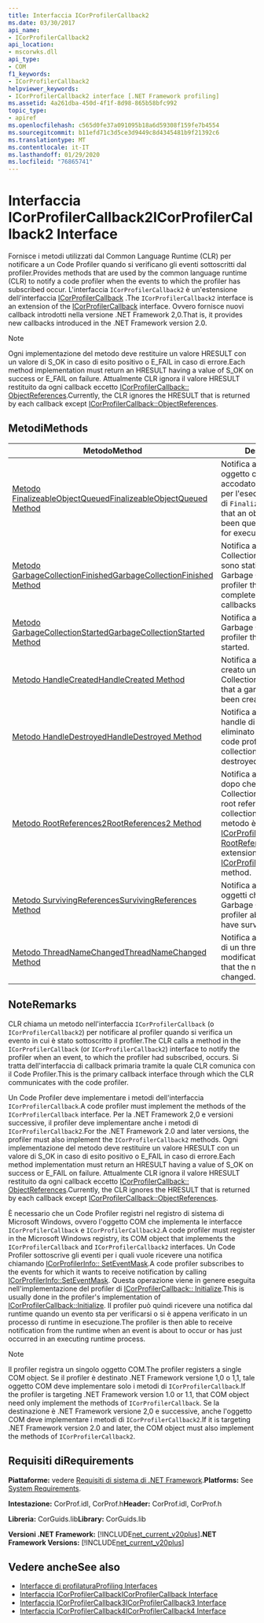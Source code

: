 ```yaml
---
title: Interfaccia ICorProfilerCallback2
ms.date: 03/30/2017
api_name:
- ICorProfilerCallback2
api_location:
- mscorwks.dll
api_type:
- COM
f1_keywords:
- ICorProfilerCallback2
helpviewer_keywords:
- ICorProfilerCallback2 interface [.NET Framework profiling]
ms.assetid: 4a261dba-450d-4f1f-8d98-865b58bfc992
topic_type:
- apiref
ms.openlocfilehash: c565d0fe37a091095b18a6d59308f159fe7b4554
ms.sourcegitcommit: b11efd71c3d5ce3d9449c8d4345481b9f21392c6
ms.translationtype: MT
ms.contentlocale: it-IT
ms.lasthandoff: 01/29/2020
ms.locfileid: "76865741"
---
```

# <a name="icorprofilercallback2-interface"></a><span data-ttu-id="30226-102">Interfaccia ICorProfilerCallback2</span><span class="sxs-lookup"><span data-stu-id="30226-102">ICorProfilerCallback2 Interface</span></span>
<span data-ttu-id="30226-103">Fornisce i metodi utilizzati dal Common Language Runtime (CLR) per notificare a un Code Profiler quando si verificano gli eventi sottoscritti dal profiler.</span><span class="sxs-lookup"><span data-stu-id="30226-103">Provides methods that are used by the common language runtime (CLR) to notify a code profiler when the events to which the profiler has subscribed occur.</span></span> <span data-ttu-id="30226-104">L'interfaccia `ICorProfilerCallback2` è un'estensione dell'interfaccia [ICorProfilerCallback](icorprofilercallback-interface.md) .</span><span class="sxs-lookup"><span data-stu-id="30226-104">The `ICorProfilerCallback2` interface is an extension of the [ICorProfilerCallback](icorprofilercallback-interface.md) interface.</span></span> <span data-ttu-id="30226-105">Ovvero fornisce nuovi callback introdotti nella versione .NET Framework 2,0.</span><span class="sxs-lookup"><span data-stu-id="30226-105">That is, it provides new callbacks introduced in the .NET Framework version 2.0.</span></span>  
  
> [!NOTE]
> <span data-ttu-id="30226-106">Ogni implementazione del metodo deve restituire un valore HRESULT con un valore di S_OK in caso di esito positivo o E_FAIL in caso di errore.</span><span class="sxs-lookup"><span data-stu-id="30226-106">Each method implementation must return an HRESULT having a value of S_OK on success or E_FAIL on failure.</span></span> <span data-ttu-id="30226-107">Attualmente CLR ignora il valore HRESULT restituito da ogni callback eccetto [ICorProfilerCallback:: ObjectReferences](icorprofilercallback-objectreferences-method.md).</span><span class="sxs-lookup"><span data-stu-id="30226-107">Currently, the CLR ignores the HRESULT that is returned by each callback except [ICorProfilerCallback::ObjectReferences](icorprofilercallback-objectreferences-method.md).</span></span>  
  
## <a name="methods"></a><span data-ttu-id="30226-108">Metodi</span><span class="sxs-lookup"><span data-stu-id="30226-108">Methods</span></span>  
  
|<span data-ttu-id="30226-109">Metodo</span><span class="sxs-lookup"><span data-stu-id="30226-109">Method</span></span>|<span data-ttu-id="30226-110">Descrizione</span><span class="sxs-lookup"><span data-stu-id="30226-110">Description</span></span>|  
|------------|-----------------|  
|[<span data-ttu-id="30226-111">Metodo FinalizeableObjectQueued</span><span class="sxs-lookup"><span data-stu-id="30226-111">FinalizeableObjectQueued Method</span></span>](icorprofilercallback2-finalizeableobjectqueued-method.md)|<span data-ttu-id="30226-112">Notifica all'Code Profiler che un oggetto con un finalizzatore è stato accodato al thread del finalizzatore per l'esecuzione del relativo metodo di `Finalize`.</span><span class="sxs-lookup"><span data-stu-id="30226-112">Notifies the code profiler that an object with a finalizer has been queued to the finalizer thread for execution of its `Finalize` method.</span></span>|  
|[<span data-ttu-id="30226-113">Metodo GarbageCollectionFinished</span><span class="sxs-lookup"><span data-stu-id="30226-113">GarbageCollectionFinished Method</span></span>](icorprofilercallback2-garbagecollectionfinished-method.md)|<span data-ttu-id="30226-114">Notifica al profiler che un Garbage Collection è stato completato e che sono stati rilasciati tutti i callback di Garbage Collection.</span><span class="sxs-lookup"><span data-stu-id="30226-114">Notifies the profiler that a garbage collection has completed and all garbage collection callbacks have been issued for it.</span></span>|  
|[<span data-ttu-id="30226-115">Metodo GarbageCollectionStarted</span><span class="sxs-lookup"><span data-stu-id="30226-115">GarbageCollectionStarted Method</span></span>](icorprofilercallback2-garbagecollectionstarted-method.md)|<span data-ttu-id="30226-116">Notifica all'Code Profiler l'avvio di un Garbage Collection.</span><span class="sxs-lookup"><span data-stu-id="30226-116">Notifies the code profiler that a garbage collection has started.</span></span>|  
|[<span data-ttu-id="30226-117">Metodo HandleCreated</span><span class="sxs-lookup"><span data-stu-id="30226-117">HandleCreated Method</span></span>](icorprofilercallback2-handlecreated-method.md)|<span data-ttu-id="30226-118">Notifica all'Code Profiler che è stato creato un handle di Garbage Collection.</span><span class="sxs-lookup"><span data-stu-id="30226-118">Notifies the code profiler that a garbage collection handle has been created.</span></span>|  
|[<span data-ttu-id="30226-119">Metodo HandleDestroyed</span><span class="sxs-lookup"><span data-stu-id="30226-119">HandleDestroyed Method</span></span>](icorprofilercallback2-handledestroyed-method.md)|<span data-ttu-id="30226-120">Notifica all'Code Profiler che un handle di Garbage Collection è stato eliminato definitivamente.</span><span class="sxs-lookup"><span data-stu-id="30226-120">Notifies the code profiler that a garbage collection handle has been destroyed.</span></span>|  
|[<span data-ttu-id="30226-121">Metodo RootReferences2</span><span class="sxs-lookup"><span data-stu-id="30226-121">RootReferences2 Method</span></span>](icorprofilercallback2-rootreferences2-method.md)|<span data-ttu-id="30226-122">Notifica al profiler i riferimenti radice dopo che si è verificato un Garbage Collection.</span><span class="sxs-lookup"><span data-stu-id="30226-122">Notifies the profiler about root references after a garbage collection has occurred.</span></span> <span data-ttu-id="30226-123">Questo metodo è un'estensione del metodo [ICorProfilerCallback:: RootReferences](icorprofilercallback-rootreferences-method.md) .</span><span class="sxs-lookup"><span data-stu-id="30226-123">This method is an extension of the [ICorProfilerCallback::RootReferences](icorprofilercallback-rootreferences-method.md) method.</span></span>|  
|[<span data-ttu-id="30226-124">Metodo SurvivingReferences</span><span class="sxs-lookup"><span data-stu-id="30226-124">SurvivingReferences Method</span></span>](icorprofilercallback2-survivingreferences-method.md)|<span data-ttu-id="30226-125">Notifica al profiler i riferimenti a oggetti che sono sopravvissuti a una Garbage Collection.</span><span class="sxs-lookup"><span data-stu-id="30226-125">Notifies the profiler about object references that have survived a garbage collection.</span></span>|  
|[<span data-ttu-id="30226-126">Metodo ThreadNameChanged</span><span class="sxs-lookup"><span data-stu-id="30226-126">ThreadNameChanged Method</span></span>](icorprofilercallback2-threadnamechanged-method.md)|<span data-ttu-id="30226-127">Notifica all'Code Profiler che il nome di un thread è stato modificato.</span><span class="sxs-lookup"><span data-stu-id="30226-127">Notifies the code profiler that the name of a thread has changed.</span></span>|  
  
## <a name="remarks"></a><span data-ttu-id="30226-128">Note</span><span class="sxs-lookup"><span data-stu-id="30226-128">Remarks</span></span>  
 <span data-ttu-id="30226-129">CLR chiama un metodo nell'interfaccia `ICorProfilerCallback` (o `ICorProfilerCallback2`) per notificare al profiler quando si verifica un evento in cui è stato sottoscritto il profiler.</span><span class="sxs-lookup"><span data-stu-id="30226-129">The CLR calls a method in the `ICorProfilerCallback` (or `ICorProfilerCallback2`) interface to notify the profiler when an event, to which the profiler had subscribed, occurs.</span></span> <span data-ttu-id="30226-130">Si tratta dell'interfaccia di callback primaria tramite la quale CLR comunica con il Code Profiler.</span><span class="sxs-lookup"><span data-stu-id="30226-130">This is the primary callback interface through which the CLR communicates with the code profiler.</span></span>  
  
 <span data-ttu-id="30226-131">Un Code Profiler deve implementare i metodi dell'interfaccia `ICorProfilerCallback`.</span><span class="sxs-lookup"><span data-stu-id="30226-131">A code profiler must implement the methods of the `ICorProfilerCallback` interface.</span></span> <span data-ttu-id="30226-132">Per la .NET Framework 2,0 e versioni successive, il profiler deve implementare anche i metodi di `ICorProfilerCallback2`.</span><span class="sxs-lookup"><span data-stu-id="30226-132">For the .NET Framework 2.0 and later versions, the profiler must also implement the `ICorProfilerCallback2` methods.</span></span> <span data-ttu-id="30226-133">Ogni implementazione del metodo deve restituire un valore HRESULT con un valore di S_OK in caso di esito positivo o E_FAIL in caso di errore.</span><span class="sxs-lookup"><span data-stu-id="30226-133">Each method implementation must return an HRESULT having a value of S_OK on success or E_FAIL on failure.</span></span> <span data-ttu-id="30226-134">Attualmente CLR ignora il valore HRESULT restituito da ogni callback eccetto [ICorProfilerCallback:: ObjectReferences](icorprofilercallback-objectreferences-method.md).</span><span class="sxs-lookup"><span data-stu-id="30226-134">Currently, the CLR ignores the HRESULT that is returned by each callback except [ICorProfilerCallback::ObjectReferences](icorprofilercallback-objectreferences-method.md).</span></span>  
  
 <span data-ttu-id="30226-135">È necessario che un Code Profiler registri nel registro di sistema di Microsoft Windows, ovvero l'oggetto COM che implementa le interfacce `ICorProfilerCallback` e `ICorProfilerCallback2`.</span><span class="sxs-lookup"><span data-stu-id="30226-135">A code profiler must register in the Microsoft Windows registry, its COM object that implements the `ICorProfilerCallback` and `ICorProfilerCallback2` interfaces.</span></span> <span data-ttu-id="30226-136">Un Code Profiler sottoscrive gli eventi per i quali vuole ricevere una notifica chiamando [ICorProfilerInfo:: SetEventMask](icorprofilerinfo-seteventmask-method.md).</span><span class="sxs-lookup"><span data-stu-id="30226-136">A code profiler subscribes to the events for which it wants to receive notification by calling [ICorProfilerInfo::SetEventMask](icorprofilerinfo-seteventmask-method.md).</span></span> <span data-ttu-id="30226-137">Questa operazione viene in genere eseguita nell'implementazione del profiler di [ICorProfilerCallback:: Initialize](icorprofilercallback-initialize-method.md).</span><span class="sxs-lookup"><span data-stu-id="30226-137">This is usually done in the profiler's implementation of [ICorProfilerCallback::Initialize](icorprofilercallback-initialize-method.md).</span></span> <span data-ttu-id="30226-138">Il profiler può quindi ricevere una notifica dal runtime quando un evento sta per verificarsi o si è appena verificato in un processo di runtime in esecuzione.</span><span class="sxs-lookup"><span data-stu-id="30226-138">The profiler is then able to receive notification from the runtime when an event is about to occur or has just occurred in an executing runtime process.</span></span>  
  
> [!NOTE]
> <span data-ttu-id="30226-139">Il profiler registra un singolo oggetto COM.</span><span class="sxs-lookup"><span data-stu-id="30226-139">The profiler registers a single COM object.</span></span> <span data-ttu-id="30226-140">Se il profiler è destinato .NET Framework versione 1,0 o 1,1, tale oggetto COM deve implementare solo i metodi di `ICorProfilerCallback`.</span><span class="sxs-lookup"><span data-stu-id="30226-140">If the profiler is targeting .NET Framework version 1.0 or 1.1, that COM object need only implement the methods of `ICorProfilerCallback`.</span></span> <span data-ttu-id="30226-141">Se la destinazione è .NET Framework versione 2,0 e successive, anche l'oggetto COM deve implementare i metodi di `ICorProfilerCallback2`.</span><span class="sxs-lookup"><span data-stu-id="30226-141">If it is targeting .NET Framework version 2.0 and later, the COM object must also implement the methods of `ICorProfilerCallback2`.</span></span>  
  
## <a name="requirements"></a><span data-ttu-id="30226-142">Requisiti di</span><span class="sxs-lookup"><span data-stu-id="30226-142">Requirements</span></span>  
 <span data-ttu-id="30226-143">**Piattaforme:** vedere [Requisiti di sistema di .NET Framework](../../../../docs/framework/get-started/system-requirements.md).</span><span class="sxs-lookup"><span data-stu-id="30226-143">**Platforms:** See [System Requirements](../../../../docs/framework/get-started/system-requirements.md).</span></span>  
  
 <span data-ttu-id="30226-144">**Intestazione:** CorProf.idl, CorProf.h</span><span class="sxs-lookup"><span data-stu-id="30226-144">**Header:** CorProf.idl, CorProf.h</span></span>  
  
 <span data-ttu-id="30226-145">**Libreria:** CorGuids.lib</span><span class="sxs-lookup"><span data-stu-id="30226-145">**Library:** CorGuids.lib</span></span>  
  
 <span data-ttu-id="30226-146">**Versioni .NET Framework:** [!INCLUDE[net_current_v20plus](../../../../includes/net-current-v20plus-md.md)]</span><span class="sxs-lookup"><span data-stu-id="30226-146">**.NET Framework Versions:** [!INCLUDE[net_current_v20plus](../../../../includes/net-current-v20plus-md.md)]</span></span>  
  
## <a name="see-also"></a><span data-ttu-id="30226-147">Vedere anche</span><span class="sxs-lookup"><span data-stu-id="30226-147">See also</span></span>

- [<span data-ttu-id="30226-148">Interfacce di profilatura</span><span class="sxs-lookup"><span data-stu-id="30226-148">Profiling Interfaces</span></span>](profiling-interfaces.md)
- [<span data-ttu-id="30226-149">Interfaccia ICorProfilerCallback</span><span class="sxs-lookup"><span data-stu-id="30226-149">ICorProfilerCallback Interface</span></span>](icorprofilercallback-interface.md)
- [<span data-ttu-id="30226-150">Interfaccia ICorProfilerCallback3</span><span class="sxs-lookup"><span data-stu-id="30226-150">ICorProfilerCallback3 Interface</span></span>](icorprofilercallback3-interface.md)
- [<span data-ttu-id="30226-151">Interfaccia ICorProfilerCallback4</span><span class="sxs-lookup"><span data-stu-id="30226-151">ICorProfilerCallback4 Interface</span></span>](icorprofilercallback4-interface.md)

